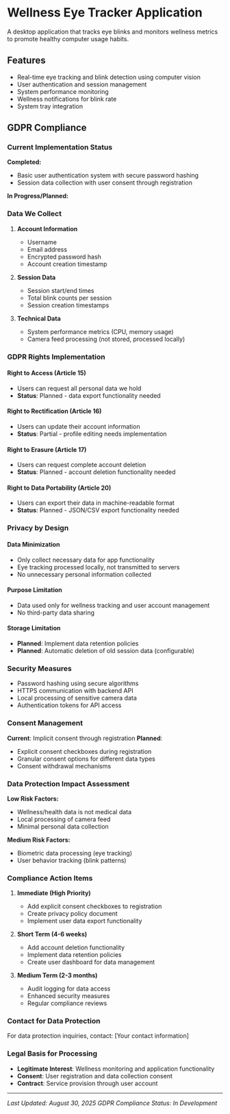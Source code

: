 # Wellness Eye Tracker Application

A desktop application that tracks eye blinks and monitors wellness metrics to promote healthy computer usage habits.

## Features

- Real-time eye tracking and blink detection using computer vision
- User authentication and session management
- System performance monitoring
- Wellness notifications for blink rate
- System tray integration

## GDPR Compliance

### Current Implementation Status

**Completed:**
- Basic user authentication system with secure password hashing
- Session data collection with user consent through registration

**In Progress/Planned:**

### Data We Collect

1. **Account Information**
   - Username
   - Email address
   - Encrypted password hash
   - Account creation timestamp

2. **Session Data**
   - Session start/end times
   - Total blink counts per session
   - Session creation timestamps

3. **Technical Data**
   - System performance metrics (CPU, memory usage)
   - Camera feed processing (not stored, processed locally)

### GDPR Rights Implementation

#### Right to Access (Article 15)
- Users can request all personal data we hold
- **Status**: Planned - data export functionality needed

#### Right to Rectification (Article 16)
- Users can update their account information
- **Status**: Partial - profile editing needs implementation

#### Right to Erasure (Article 17)
- Users can request complete account deletion
- **Status**: Planned - account deletion functionality needed

#### Right to Data Portability (Article 20)
- Users can export their data in machine-readable format
- **Status**: Planned - JSON/CSV export functionality needed

### Privacy by Design

#### Data Minimization
- Only collect necessary data for app functionality
- Eye tracking processed locally, not transmitted to servers
- No unnecessary personal information collected

#### Purpose Limitation
- Data used only for wellness tracking and user account management
- No third-party data sharing

#### Storage Limitation
- **Planned**: Implement data retention policies
- **Planned**: Automatic deletion of old session data (configurable)

### Security Measures

- Password hashing using secure algorithms
- HTTPS communication with backend API
- Local processing of sensitive camera data
- Authentication tokens for API access

### Consent Management

**Current**: Implicit consent through registration
**Planned**: 
- Explicit consent checkboxes during registration
- Granular consent options for different data types
- Consent withdrawal mechanisms

### Data Protection Impact Assessment

**Low Risk Factors:**
- Wellness/health data is not medical data
- Local processing of camera feed
- Minimal personal data collection

**Medium Risk Factors:**
- Biometric data processing (eye tracking)
- User behavior tracking (blink patterns)

### Compliance Action Items

1. **Immediate (High Priority)**
   - Add explicit consent checkboxes to registration
   - Create privacy policy document
   - Implement user data export functionality

2. **Short Term (4-6 weeks)**
   - Add account deletion functionality
   - Implement data retention policies
   - Create user dashboard for data management

3. **Medium Term (2-3 months)**
   - Audit logging for data access
   - Enhanced security measures
   - Regular compliance reviews

### Contact for Data Protection

For data protection inquiries, contact: [Your contact information]

### Legal Basis for Processing

- **Legitimate Interest**: Wellness monitoring and application functionality
- **Consent**: User registration and data collection consent
- **Contract**: Service provision through user account

---

*Last Updated: August 30, 2025*
*GDPR Compliance Status: In Development*